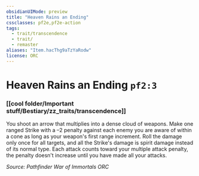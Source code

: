 ```yaml
---
obsidianUIMode: preview
title: "Heaven Rains an Ending"
cssclasses: pf2e,pf2e-action
tags:
  - trait/transcendence
  - trait/
  - remaster
aliases: "Item.hacThg9aTzYaRodw"
license: ORC
---
```

# Heaven Rains an Ending `pf2:3`

### [[cool folder/Important stuff/Bestiary/zz_traits/transcendence]]






You shoot an arrow that multiplies into a dense cloud of weapons. Make one ranged Strike with a –2 penalty against each enemy you are aware of within a cone as long as your weapon's first range increment. Roll the damage only once for all targets, and all the Strike's damage is spirit damage instead of its normal type. Each attack counts toward your multiple attack penalty, the penalty doesn't increase until you have made all your attacks.

*Source: Pathfinder War of Immortals*
*ORC*